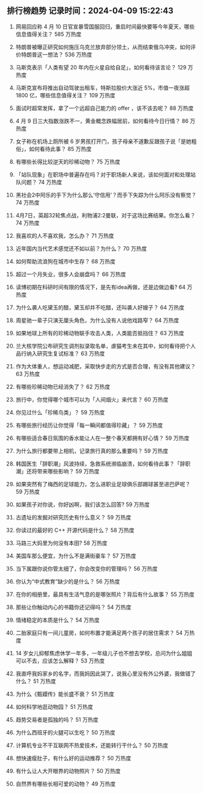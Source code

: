 
## 排行榜趋势 记录时间：2024-04-09 15:22:43
  
  1. 网易回应称 4 月 10 日官宣暴雪国服回归，重启时间最快要等今年夏天，哪些信息值得关注？ 585 万热度
    
  2. 特朗普被曝正研究如何施压乌克兰放弃部分领土，从而结束俄乌冲突，如何评价特朗普这一想法？ 536 万热度
    
  3. 马斯克表示「人类有望 20 年内在火星自给自足」，如何看待该言论？ 129 万热度
    
  4. 马斯克宣布将推出自动驾驶出租车，特斯拉股价大涨近 5%，市值一夜涨超 1800 亿，哪些信息值得关注？ 109 万热度
    
  5. 面试时超常发挥，拿了一个远超自己能力的 offer ，该不该去呢？ 88 万热度
    
  6. 4 月 9 日三大指数涨跌不一，黄金概念跌幅居前，如何看待今日行情？ 86 万热度
    
  7. 女子称在机场上厕所被 6 岁男孩打开门，孩子母亲不道歉反跟孩子说「是她粗俗」，如何看待此事？ 85 万热度
    
  8. 有哪些长得比较逆天的珍稀动物？ 75 万热度
    
  9. 「站队现象」在职场中普遍存在吗？对于职场新人来说，该如何面对和处理站队问题？ 74 万热度
    
  10. 黑社会2中阿乐的手下为什么那么‘守信用’？而手下失踪为什么阿乐没有察觉？ 74 万热度
    
  11. 4月7日，英超32轮焦点战，利物浦2:2曼联，对于这场比赛结果。你怎么看？ 74 万热度
    
  12. 我喜欢的人不喜欢我，怎么办？ 71 万热度
    
  13. 近年国内当代艺术感觉还不如以前？为什么？ 70 万热度
    
  14. 如何帮助流浪狗在城市中生存？ 68 万热度
    
  15. 超过一个月失业，很多人会崩盘吗？ 66 万热度
    
  16. 读博初期在科研时间有限的情况下，是先有idea再做，还是边做边看? 64 万热度
    
  17. 为什么袭人吃黛玉的醋，黛玉却并不吃醋，还叫袭人好嫂子？ 64 万热度
    
  18. 周星驰一辈子只演无厘头角色，为什么没有人说他戏路窄？ 64 万热度
    
  19. 如果地球上所有的珍稀动物联手攻击人类，人类能否抵挡住？ 63 万热度
    
  20. 兰大核学院公布研究生调剂拟录取名单，虐猫考生未在其中，如何看待把个人品行纳入研究生复试标准？ 63 万热度
    
  21. 作为大体重人，想运动减肥，采取快步走的方式是否合理，有没有其他建议？ 63 万热度
    
  22. 有哪些珍稀动物已经消失了？ 62 万热度
    
  23. 旅行中，你觉得哪个城市可以为「人间烟火」来代言？ 60 万热度
    
  24. 你见过什么「珍稀鸟类」？ 59 万热度
    
  25. 有哪些旅行经历让你觉得「每一瞬间都值得珍藏」？ 59 万热度
    
  26. 有哪些适合春日氛围的香水能让人在一整个春天都拥有好心情？ 59 万热度
    
  27. 为什么旅行都要带上相机，记录旅行真的那么重要吗？ 59 万热度
    
  28. 韩国医生「辞职潮」风波持续，急救系统濒临崩溃，如何看待此事？「辞职潮」还将带来哪些影响？ 59 万热度
    
  29. 如果突然有了梅西的足球能力，怎么进职业足球俱乐部踢球甚至进巴萨呢？ 59 万热度
    
  30. 如果孩子对你说，你好凶啊，我们该怎么回答? 59 万热度
    
  31. 古遗址的发掘对研究历史有什么意义？ 59 万热度
    
  32. 你读过的最好的 C++ 开源代码是什么？ 58 万热度
    
  33. 马路三大妈里为何没有本田? 58 万热度
    
  34. 美国车那么便宜，为什么不是满街豪车？ 57 万热度
    
  35. 当下属跟你说你管太细了，你会改变你的管理吗？ 56 万热度
    
  36. 你认为“中式教育”缺少的是什么？ 56 万热度
    
  37. 在你的相册里，最具有生活气息的是哪张照片？背后有什么故事？ 55 万热度
    
  38. 那些让你触动内心的书籍你还记得吗？ 54 万热度
    
  39. 情绪稳定的本质是什么？ 54 万热度
    
  40. 二胎家庭只有一间儿童房，如何布置才能满足两个孩子的居住需求？ 54 万热度
    
  41. 14 岁女儿抑郁焦虑休学一年多，一年级儿子也不想去学校，总问为什么姐姐可以不去，应该怎么解释？ 53 万热度
    
  42. 我直呼我妈家乡的名字，而我妈因此哭了，说我心里没有外公外婆，我做错了什么？ 51 万热度
    
  43. 为什么《甄嬛传》能长盛不衰？ 51 万热度
    
  44. 如何科学地逛动物园？ 51 万热度
    
  45. 趋势交易者是孤独的吗？ 51 万热度
    
  46. 为什么西班牙的火腿可以生吃？ 50 万热度
    
  47. 计算机专业不干互联网不热爱技术，还能转行干什么？ 50 万热度
    
  48. 想快速瘦肚子，有什么好的运动推荐？ 50 万热度
    
  49. 有什么让人大开眼界的动物照片？ 50 万热度
    
  50. 自然界有哪些长相可爱的动物？ 49 万热度
    